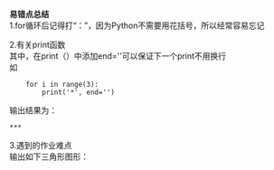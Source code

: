 **易错点总结**  
1.for循环后记得打“：”，因为Python不需要用花括号，所以经常容易忘记  

2.有关print函数  
其中，在print（）中添加end=''可以保证下一个print不用换行  
如
```
    for i in range(3):
        print('*', end='')
```
输出结果为：  
```
***
```

3.遇到的作业难点  
输出如下三角形图形：  
